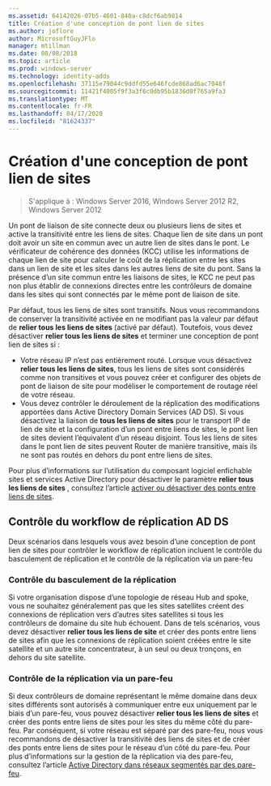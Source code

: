 ```yaml
---
ms.assetid: 64142026-07b5-4601-840a-c8dcf6ab9814
title: Création d'une conception de pont lien de sites
ms.author: joflore
author: MicrosoftGuyJFlo
manager: mtillman
ms.date: 08/08/2018
ms.topic: article
ms.prod: windows-server
ms.technology: identity-adds
ms.openlocfilehash: 37115e79044c9ddfd55e646fcde868ad6ac7048f
ms.sourcegitcommit: 11421f4005f9f3a3f6c0db95b1836d0f765a9fa3
ms.translationtype: MT
ms.contentlocale: fr-FR
ms.lasthandoff: 04/17/2020
ms.locfileid: "81624337"
---
```

# <a name="creating-a-site-link-bridge-design"></a>Création d'une conception de pont lien de sites

> S'applique à : Windows Server 2016, Windows Server 2012 R2, Windows Server 2012

Un pont de liaison de site connecte deux ou plusieurs liens de sites et active la transitivité entre les liens de sites. Chaque lien de site dans un pont doit avoir un site en commun avec un autre lien de sites dans le pont. Le vérificateur de cohérence des données (KCC) utilise les informations de chaque lien de site pour calculer le coût de la réplication entre les sites dans un lien de site et les sites dans les autres liens de site du pont. Sans la présence d’un site commun entre les liaisons de sites, le KCC ne peut pas non plus établir de connexions directes entre les contrôleurs de domaine dans les sites qui sont connectés par le même pont de liaison de site.

Par défaut, tous les liens de sites sont transitifs. Nous vous recommandons de conserver la transitivité activée en ne modifiant pas la valeur par défaut de **relier tous les liens de sites** (activé par défaut). Toutefois, vous devez désactiver **relier tous les liens de sites** et terminer une conception de pont lien de sites si :

- Votre réseau IP n’est pas entièrement routé. Lorsque vous désactivez **relier tous les liens de sites**, tous les liens de sites sont considérés comme non transitives et vous pouvez créer et configurer des objets de pont de liaison de site pour modéliser le comportement de routage réel de votre réseau.
- Vous devez contrôler le déroulement de la réplication des modifications apportées dans Active Directory Domain Services (AD DS). Si vous désactivez la liaison de **tous les liens de sites** pour le transport IP de lien de site et la configuration d’un pont entre liens de sites, le pont lien de sites devient l’équivalent d’un réseau disjoint. Tous les liens de sites dans le pont lien de sites peuvent Router de manière transitive, mais ils ne sont pas routés en dehors du pont entre liens de sites.

Pour plus d’informations sur l’utilisation du composant logiciel enfichable sites et services Active Directory pour désactiver le paramètre **relier tous les liens de sites** , consultez l’article [activer ou désactiver des ponts entre liens de sites](https://docs.microsoft.com/previous-versions/windows/it-pro/windows-server-2003/cc738789(v=ws.10)).

## <a name="controlling-ad-ds-replication-flow"></a>Contrôle du workflow de réplication AD DS

Deux scénarios dans lesquels vous avez besoin d’une conception de pont lien de sites pour contrôler le workflow de réplication incluent le contrôle du basculement de réplication et le contrôle de la réplication via un pare-feu

### <a name="controlling-replication-failover"></a>Contrôle du basculement de la réplication

Si votre organisation dispose d’une topologie de réseau Hub and spoke, vous ne souhaitez généralement pas que les sites satellites créent des connexions de réplication vers d’autres sites satellites si tous les contrôleurs de domaine du site hub échouent. Dans de tels scénarios, vous devez désactiver **relier tous les liens de site** et créer des ponts entre liens de sites afin que les connexions de réplication soient créées entre le site satellite et un autre site concentrateur, à un seul ou deux tronçons, en dehors du site satellite.

### <a name="controlling-replication-through-a-firewall"></a>Contrôle de la réplication via un pare-feu

Si deux contrôleurs de domaine représentant le même domaine dans deux sites différents sont autorisés à communiquer entre eux uniquement par le biais d’un pare-feu, vous pouvez désactiver **relier tous les liens de sites** et créer des ponts entre liens de sites pour les sites du même côté du pare-feu. Par conséquent, si votre réseau est séparé par des pare-feu, nous vous recommandons de désactiver la transitivité des liens de sites et de créer des ponts entre liens de sites pour le réseau d’un côté du pare-feu. Pour plus d’informations sur la gestion de la réplication via des pare-feu, consultez l’article [Active Directory dans réseaux segmentés par des pare-feu](https://go.microsoft.com/fwlink/?LinkId=107074).
